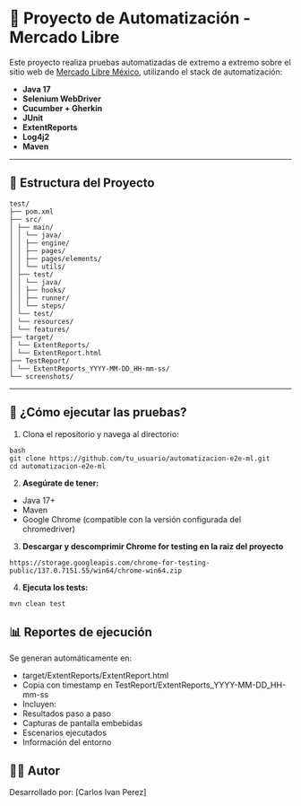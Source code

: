 # 🧪 Proyecto de Automatización - Mercado Libre

Este proyecto realiza pruebas automatizadas de extremo a extremo sobre el sitio web de [Mercado Libre México](https://www.mercadolibre.com.mx), utilizando el stack de automatización:

- **Java 17**
- **Selenium WebDriver**
- **Cucumber + Gherkin**
- **JUnit**
- **ExtentReports**
- **Log4j2**
- **Maven**

---

## 📁 Estructura del Proyecto

```
test/
├── pom.xml
├── src/
│ ├── main/
│ │ └── java/
│ │ ├── engine/
│ │ ├── pages/
│ │ ├── pages/elements/
│ │ └── utils/
│ ├── test/
│ │ └── java/
│ │ ├── hooks/
│ │ ├── runner/
│ │ └── steps/
│ └── test/
│ └── resources/
│ └── features/
├── target/
│ └── ExtentReports/
│ └── ExtentReport.html
├── TestReport/
│ └── ExtentReports_YYYY-MM-DD_HH-mm-ss/
└── screenshots/
```

---

## 🚀 ¿Cómo ejecutar las pruebas?

1. Clona el repositorio y navega al directorio:

```
bash
git clone https://github.com/tu_usuario/automatizacion-e2e-ml.git
cd automatizacion-e2e-ml
```
2. **Asegúrate de tener:**
- Java 17+
- Maven
- Google Chrome (compatible con la versión configurada del chromedriver)
3. **Descargar y descomprimir Chrome for testing en la raiz del proyecto**
```
https://storage.googleapis.com/chrome-for-testing-public/137.0.7151.55/win64/chrome-win64.zip
```
4. **Ejecuta los tests:**
```
mvn clean test
```
## 📊 Reportes de ejecución
Se generan automáticamente en:
- target/ExtentReports/ExtentReport.html
- Copia con timestamp en TestReport/ExtentReports_YYYY-MM-DD_HH-mm-ss
- Incluyen:
- Resultados paso a paso
- Capturas de pantalla embebidas
- Escenarios ejecutados
- Información del entorno

## 👨‍💻 Autor
Desarrollado por: [Carlos Ivan Perez]


